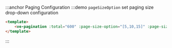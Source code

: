 :::anchor Paging Configuration
:::demo `pageSizeOption` set paging size drop-down configuration

```html
<template>
    <ve-pagination :total="600" :page-size-option="[5,10,15]" :page-size="5" />
</template>
```

:::
